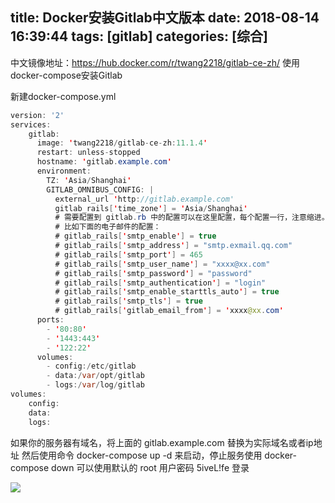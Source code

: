 title: Docker安装Gitlab中文版本
date: 2018-08-14 16:39:44
tags: [gitlab]
categories: [综合]
---
中文镜像地址：https://hub.docker.com/r/twang2218/gitlab-ce-zh/
使用docker-compose安装Gitlab
<!--more-->
新建docker-compose.yml
```java
version: '2'
services:
    gitlab:
      image: 'twang2218/gitlab-ce-zh:11.1.4'
      restart: unless-stopped
      hostname: 'gitlab.example.com'
      environment:
        TZ: 'Asia/Shanghai'
        GITLAB_OMNIBUS_CONFIG: |
          external_url 'http://gitlab.example.com'
          gitlab_rails['time_zone'] = 'Asia/Shanghai'
          # 需要配置到 gitlab.rb 中的配置可以在这里配置，每个配置一行，注意缩进。
          # 比如下面的电子邮件的配置：
          # gitlab_rails['smtp_enable'] = true
          # gitlab_rails['smtp_address'] = "smtp.exmail.qq.com"
          # gitlab_rails['smtp_port'] = 465
          # gitlab_rails['smtp_user_name'] = "xxxx@xx.com"
          # gitlab_rails['smtp_password'] = "password"
          # gitlab_rails['smtp_authentication'] = "login"
          # gitlab_rails['smtp_enable_starttls_auto'] = true
          # gitlab_rails['smtp_tls'] = true
          # gitlab_rails['gitlab_email_from'] = 'xxxx@xx.com'
      ports:
        - '80:80'
        - '1443:443'
        - '122:22'
      volumes:
        - config:/etc/gitlab
        - data:/var/opt/gitlab
        - logs:/var/log/gitlab
volumes:
    config:
    data:
    logs:
```

如果你的服务器有域名，将上面的 gitlab.example.com 替换为实际域名或者ip地址
然后使用命令 docker-compose up -d 来启动，停止服务使用 docker-compose down
可以使用默认的 root 用户密码 5iveL!fe 登录

![](/images/gitlab2.png)